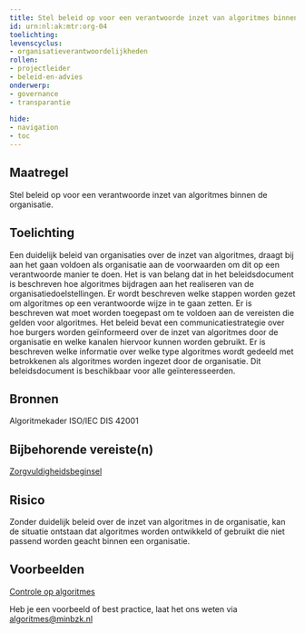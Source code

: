 ```yaml
---
title: Stel beleid op voor een verantwoorde inzet van algoritmes binnen de organisatie. 
id: urn:nl:ak:mtr:org-04
toelichting: 
levenscyclus:
- organisatieverantwoordelijkheden
rollen:
- projectleider
- beleid-en-advies
onderwerp: 
- governance
- transparantie
  
hide:
- navigation
- toc
---
```

<!-- tags -->

## Maatregel

Stel beleid op voor een verantwoorde inzet van algoritmes binnen de organisatie. 

## Toelichting
Een duidelijk beleid van organisaties over de inzet van algoritmes, draagt bij aan het gaan voldoen als organisatie aan de voorwaarden om dit op een verantwoorde manier te doen.
Het is van belang dat in het beleidsdocument is beschreven hoe algoritmes bijdragen aan het realiseren van de organisatiedoelstellingen.
Er wordt beschreven welke stappen worden gezet om algoritmes op een verantwoorde wijze in te gaan zetten. 
Er is beschreven wat moet worden toegepast om te voldoen aan de vereisten die gelden voor algoritmes. 
Het beleid bevat een communicatiestrategie over hoe burgers worden geïnformeerd over de inzet van algoritmes door de organisatie en welke kanalen hiervoor kunnen worden gebruikt. 
Er is beschreven welke informatie over welke type algoritmes wordt gedeeld met betrokkenen als algoritmes worden ingezet door de organisatie. 
Dit beleidsdocument is beschikbaar voor alle geïnteresseerden. 

## Bronnen
Algoritmekader
ISO/IEC DIS 42001

## Bijbehorende vereiste(n)
<!-- Hier volgt een lijst met vereisten op basis van de in de metadata ingevulde vereiste -->
[Zorgvuldigheidsbeginsel](awb-01-zorgvuldigheidsbeginsel.md)

<!-- Let op! onderstaande regel met 'list_vereisten_on_maatregelen_page' niet weghalen! Deze maakt automatisch een lijst van bijbehorende verseisten op basis van de metadata  -->
<!-- list_vereisten_on_maatregelen_page -->

## Risico 
Zonder duidelijk beleid over de inzet van algoritmes in de organisatie, kan de situatie ontstaan dat algoritmes worden ontwikkeld of gebruikt die niet passend worden geacht binnen een organisatie. 

## Voorbeelden
[Controle op algoritmes](https://www.google.com/url?sa=t&rct=j&q=&esrc=s&source=web&cd=&ved=2ahUKEwjJr-7HwtSJAxWN8rsIHaOPNmkQFnoECBQQAw&url=https%3A%2F%2Fassets.amsterdam.nl%2Fpublish%2Fpages%2F1053010%2Fhandreiking_algoritmen.pdf&usg=AOvVaw3xCc4gbijZmLQayb7o02Pf&opi=89978449)

Heb je een voorbeeld of best practice, laat het ons weten via algoritmes@minbzk.nl
